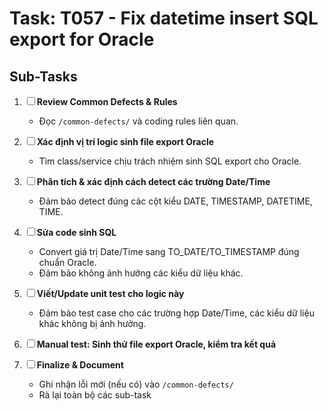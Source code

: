 # Task: T057 - Fix datetime insert SQL export for Oracle

## Sub-Tasks

1. ☐ **Review Common Defects & Rules**  
   - Đọc `/common-defects/` và coding rules liên quan.

2. ☐ **Xác định vị trí logic sinh file export Oracle**  
   - Tìm class/service chịu trách nhiệm sinh SQL export cho Oracle.

3. ☐ **Phân tích & xác định cách detect các trường Date/Time**  
   - Đảm bảo detect đúng các cột kiểu DATE, TIMESTAMP, DATETIME, TIME.

4. ☐ **Sửa code sinh SQL**  
   - Convert giá trị Date/Time sang TO_DATE/TO_TIMESTAMP đúng chuẩn Oracle.
   - Đảm bảo không ảnh hưởng các kiểu dữ liệu khác.

5. ☐ **Viết/Update unit test cho logic này**  
   - Đảm bảo test case cho các trường hợp Date/Time, các kiểu dữ liệu khác không bị ảnh hưởng.

6. ☐ **Manual test: Sinh thử file export Oracle, kiểm tra kết quả**

7. ☐ **Finalize & Document**  
   - Ghi nhận lỗi mới (nếu có) vào `/common-defects/`  
   - Rà lại toàn bộ các sub-task


